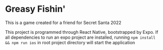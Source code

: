 # Greasy Fishin'

This is a game created for a friend for Secret Santa 2022

This project is programmed through React Native, bootstrapped by Expo. If all dependencies to run an expo project are installed, running `npm install && npm run ios` in root project directory will start the application

